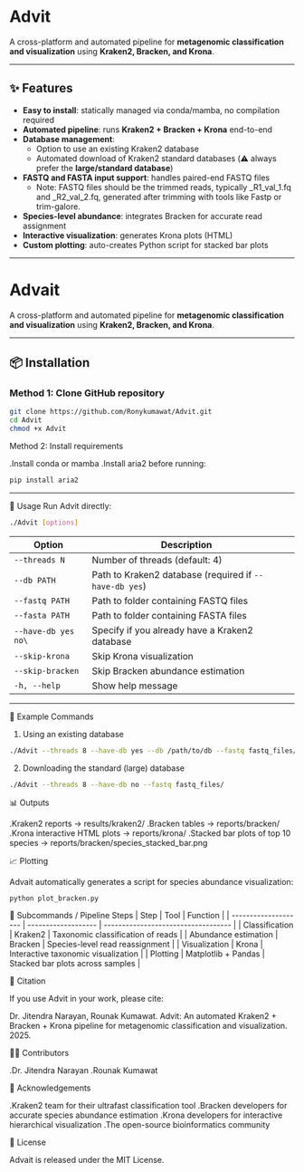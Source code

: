 # Advit  
A cross-platform and automated pipeline for **metagenomic classification and visualization** using **Kraken2, Bracken, and Krona**.  

---

## ✨ Features
- **Easy to install**: statically managed via conda/mamba, no compilation required  
- **Automated pipeline**: runs **Kraken2 + Bracken + Krona** end-to-end  
- **Database management**:  
  - Option to use an existing Kraken2 database  
  - Automated download of Kraken2 standard databases (⚠️ always prefer the **large/standard database**)  
- **FASTQ and FASTA input support**: handles paired-end FASTQ files
  - Note: FASTQ files should be the trimmed reads, typically _R1_val_1.fq and _R2_val_2.fq, generated after trimming with tools like Fastp or trim-galore.
- **Species-level abundance**: integrates Bracken for accurate read assignment  
- **Interactive visualization**: generates Krona plots (HTML)  
- **Custom plotting**: auto-creates Python script for stacked bar plots  

---

# Advait  
A cross-platform and automated pipeline for **metagenomic classification and visualization** using **Kraken2, Bracken, and Krona**.  

---

## 📦 Installation  

### Method 1: Clone GitHub repository  
```bash
git clone https://github.com/Ronykumawat/Advit.git
cd Advit
chmod +x Advit
```

Method 2: Install requirements

.Install conda or mamba
.Install aria2 before running:
```bash
pip install aria2
```
---
🚀 Usage
Run Advit directly:
```bash
./Advit [options]
```
| Option           | Description                                            |                                                |
| ---------------- | ------------------------------------------------------ | ---------------------------------------------- |
| `--threads N`    | Number of threads (default: 4)                         |                                                |
| `--db PATH`      | Path to Kraken2 database (required if `--have-db yes`) |                                                |
| `--fastq PATH`   | Path to folder containing FASTQ files                  |                                                |
| `--fasta PATH`   | Path to folder containing FASTA files                  |                                                |
| `--have-db yes no\`| Specify if you already have a Kraken2 database       |                                                |
| `--skip-krona`   | Skip Krona visualization                               |                                                |
| `--skip-bracken` | Skip Bracken abundance estimation                      |                                                |
| `-h, --help`     | Show help message                                      |                                                |

---

📂 Example Commands

1. Using an existing database
```bash
./Advit --threads 8 --have-db yes --db /path/to/db --fastq fastq_files/
```
2. Downloading the standard (large) database
```bash
./Advit --threads 8 --have-db no --fastq fastq_files/
```
📊 Outputs

.Kraken2 reports → results/kraken2/
.Bracken tables → reports/bracken/
.Krona interactive HTML plots → reports/krona/
.Stacked bar plots of top 10 species → reports/bracken/species_stacked_bar.png

📈 Plotting

Advait automatically generates a script for species abundance visualization:
```bash
python plot_bracken.py
```

🔧 Subcommands / Pipeline Steps
| Step                 | Tool                | Function                            |
| -------------------- | ------------------- | ----------------------------------- |
| Classification       | Kraken2             | Taxonomic classification of reads   |
| Abundance estimation | Bracken             | Species-level read reassignment     |
| Visualization        | Krona               | Interactive taxonomic visualization |
| Plotting             | Matplotlib + Pandas | Stacked bar plots across samples    |

📖 Citation

If you use Advit in your work, please cite:

Dr. Jitendra Narayan, Rounak Kumawat. Advit: An automated Kraken2 + Bracken + Krona pipeline for metagenomic classification and visualization. 2025.

👩‍💻 Contributors

.Dr. Jitendra Narayan
.Rounak Kumawat

🙏 Acknowledgements

.Kraken2 team for their ultrafast classification tool
.Bracken developers for accurate species abundance estimation
.Krona developers for interactive hierarchical visualization
.The open-source bioinformatics community

📜 License

Advait is released under the MIT License.

